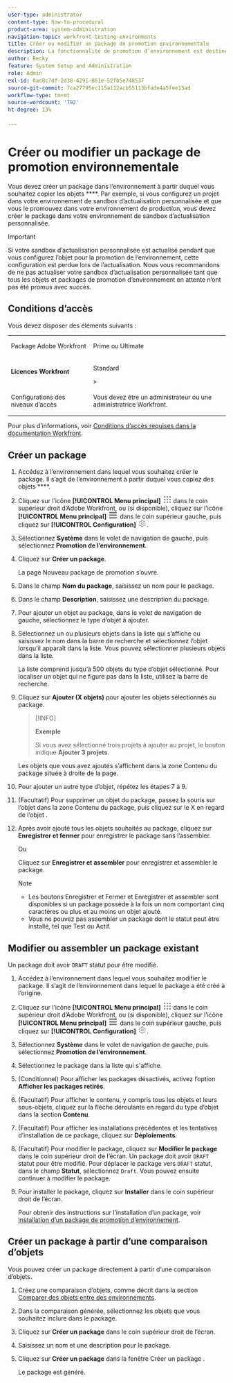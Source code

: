 ```yaml
---
user-type: administrator
content-type: how-to-procedural
product-area: system-administration
navigation-topic: workfront-testing-environments
title: Créer ou modifier un package de promotion environnementale
description: La fonctionnalité de promotion d’environnement est destinée à fournir la possibilité de déplacer des objets liés à la configuration d’un environnement à un autre. Découvrez comment créer un package de promotion d’environnement que vous pouvez ensuite installer dans un autre environnement.
author: Becky
feature: System Setup and Administration
role: Admin
exl-id: 0ac8c7df-2d38-4291-861e-52fb5e748537
source-git-commit: 7ca27795ec115a112acb55113bfade4a5fee15ad
workflow-type: tm+mt
source-wordcount: '792'
ht-degree: 13%

---
```


# Créer ou modifier un package de promotion environnementale

Vous devez créer un package dans l’environnement à partir duquel vous souhaitez copier les objets ****. Par exemple, si vous configurez un projet dans votre environnement de sandbox d’actualisation personnalisée et que vous le promouvez dans votre environnement de production, vous devez créer le package dans votre environnement de sandbox d’actualisation personnalisée.

>[!IMPORTANT]
>
>Si votre sandbox d’actualisation personnalisée est actualisé pendant que vous configurez l’objet pour la promotion de l’environnement, cette configuration est perdue lors de l’actualisation. Nous vous recommandons de ne pas actualiser votre sandbox d’actualisation personnalisée tant que tous les objets et packages de promotion d’environnement en attente n’ont pas été promus avec succès.

## Conditions d’accès

Vous devez disposer des éléments suivants :

<table>
  <tr>
   <td>Package Adobe Workfront
   </td>
   <td> <p>Prime ou Ultimate</p>
   </td>
  </tr>
  <tr>
   <td><strong>Licences Workfront</strong>
   </td>
   <td> <p>Standard</p>&gt;
   </td>
  </tr>
   <tr>
   <td>Configurations des niveaux d’accès
   </td>
   <td><p>Vous devez être un administrateur ou une administratrice Workfront.</p>
   </td>
  </tr>
</table>

Pour plus d’informations, voir [Conditions d’accès requises dans la documentation Workfront](/help/quicksilver/administration-and-setup/add-users/access-levels-and-object-permissions/access-level-requirements-in-documentation.md).

## Créer un package

1. Accédez à l’environnement dans lequel vous souhaitez créer le package. Il s’agit de l’environnement à partir duquel vous copiez des objets ****.
1. Cliquez sur l’icône **[!UICONTROL Menu principal]** ![Menu principal](/help/_includes/assets/main-menu-icon.png) dans le coin supérieur droit d’Adobe Workfront, ou (si disponible), cliquez sur l’icône **[!UICONTROL Menu principal]** ![Menu principal](/help/_includes/assets/main-menu-icon-left-nav.png) dans le coin supérieur gauche, puis cliquez sur **[!UICONTROL Configuration]** ![Icône Configuration](/help/_includes/assets/gear-icon-setup.png).
1. Sélectionnez **Système** dans le volet de navigation de gauche, puis sélectionnez **Promotion de l’environnement**.
1. Cliquez sur **Créer un package**.

   La page Nouveau package de promotion s’ouvre.

1. Dans le champ **Nom du package**, saisissez un nom pour le package.
1. Dans le champ **Description**, saisissez une description du package.
1. Pour ajouter un objet au package, dans le volet de navigation de gauche, sélectionnez le type d’objet à ajouter.
1. Sélectionnez un ou plusieurs objets dans la liste qui s’affiche ou saisissez le nom dans la barre de recherche et sélectionnez l’objet lorsqu’il apparaît dans la liste. Vous pouvez sélectionner plusieurs objets dans la liste.

   La liste comprend jusqu’à 500 objets du type d’objet sélectionné. Pour localiser un objet qui ne figure pas dans la liste, utilisez la barre de recherche.
1. Cliquez sur **Ajouter (X objets)** pour ajouter les objets sélectionnés au package.

   >[!INFO]
   >
   >**Exemple**
   >
   >Si vous avez sélectionné trois projets à ajouter au projet, le bouton indique **Ajouter 3 projets**.

   Les objets que vous avez ajoutés s’affichent dans la zone Contenu du package située à droite de la page.

1. Pour ajouter un autre type d’objet, répétez les étapes 7 à 9.
1. (Facultatif) Pour supprimer un objet du package, passez la souris sur l’objet dans la zone Contenu du package, puis cliquez sur le X en regard de l’objet .
1. Après avoir ajouté tous les objets souhaités au package, cliquez sur **Enregistrer et fermer** pour enregistrer le package sans l’assembler.

   Ou

   Cliquez sur **Enregistrer et assembler** pour enregistrer et assembler le package.

   >[!NOTE]
   >
   >* Les boutons Enregistrer et Fermer et Enregistrer et assembler sont disponibles si un package possède à la fois un nom comportant cinq caractères ou plus et au moins un objet ajouté.
   >* Vous ne pouvez pas assembler un package dont le statut peut être installé, tel que Test ou Actif.

## Modifier ou assembler un package existant

Un package doit avoir `DRAFT` statut pour être modifié.

1. Accédez à l’environnement dans lequel vous souhaitez modifier le package. Il s’agit de l’environnement dans lequel le package a été créé à l’origine.
1. Cliquez sur l’icône **[!UICONTROL Menu principal]** ![Menu principal](/help/_includes/assets/main-menu-icon.png) dans le coin supérieur droit d’Adobe Workfront, ou (si disponible), cliquez sur l’icône **[!UICONTROL Menu principal]** ![Menu principal](/help/_includes/assets/main-menu-icon-left-nav.png) dans le coin supérieur gauche, puis cliquez sur **[!UICONTROL Configuration]** ![Icône Configuration](/help/_includes/assets/gear-icon-setup.png).
1. Sélectionnez **Système** dans le volet de navigation de gauche, puis sélectionnez **Promotion de l’environnement**.
1. Sélectionnez le package dans la liste qui s&#39;affiche.
1. (Conditionnel) Pour afficher les packages désactivés, activez l’option **Afficher les packages retirés**.
1. (Facultatif) Pour afficher le contenu, y compris tous les objets et leurs sous-objets, cliquez sur la flèche déroulante en regard du type d’objet dans la section **Contenu**.
1. (Facultatif) Pour afficher les installations précédentes et les tentatives d’installation de ce package, cliquez sur **Déploiements**.
1. (Facultatif) Pour modifier le package, cliquez sur **Modifier le package** dans le coin supérieur droit de l’écran.
Un package doit avoir `DRAFT` statut pour être modifié. Pour déplacer le package vers `DRAFT` statut, dans le champ **Statut**, sélectionnez `Draft`. Vous pouvez ensuite continuer à modifier le package.
1. Pour installer le package, cliquez sur **Installer** dans le coin supérieur droit de l’écran.

   Pour obtenir des instructions sur l’installation d’un package, voir [Installation d’un package de promotion d’environnement](/help/quicksilver/administration-and-setup/set-up-workfront/workfront-testing-environments/environment-promotion-install-package.md).

## Créer un package à partir d’une comparaison d’objets

Vous pouvez créer un package directement à partir d’une comparaison d’objets.

1. Créez une comparaison d’objets, comme décrit dans la section [Comparer des objets entre des environnements](/help/quicksilver/administration-and-setup/set-up-workfront/workfront-testing-environments/environment-promotion-compare.md).
1. Dans la comparaison générée, sélectionnez les objets que vous souhaitez inclure dans le package.
1. Cliquez sur **Créer un package** dans le coin supérieur droit de l’écran.
1. Saisissez un nom et une description pour le package.
1. Cliquez sur **Créer un package** dans la fenêtre Créer un package .

   Le package est généré.
